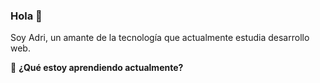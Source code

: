 ### Hola 👋

Soy Adri, un amante de la tecnología que actualmente estudia desarrollo web.

📖 <strong>¿Qué estoy aprendiendo actualmente?</strong>
